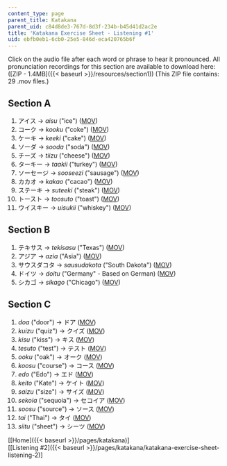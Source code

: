 ```yaml
---
content_type: page
parent_title: Katakana
parent_uid: c84d8de3-767d-8d3f-234b-b45d41d2ac2e
title: 'Katakana Exercise Sheet - Listening #1'
uid: ebfb0eb1-6cb0-25e5-846d-eca420765b6f
---
```


Click on the audio file after each word or phrase to hear it pronounced. All pronunciation recordings for this section are available to download here: ([ZIP - 1.4MB]({{< baseurl >}}/resources/section1)) (This ZIP file contains: 29 .mov files.)

Section A
---------

1.  アイス → _aisu_ ("ice") ([MOV](http://www.archive.org/download/MITRES21F.01S10_KATAKANA_EXERCISES/1a1.mov))
2.  コーク → _kooku_ ("coke") ([MOV](http://www.archive.org/download/MITRES21F.01S10_KATAKANA_EXERCISES/1a2.mov))
3.  ケーキ → _keeki_ ("cake") ([MOV](http://www.archive.org/download/MITRES21F.01S10_KATAKANA_EXERCISES/1a3.mov))
4.  ソーダ → _sooda_ ("soda") ([MOV](http://www.archive.org/download/MITRES21F.01S10_KATAKANA_EXERCISES/1a4.mov))
5.  チーズ → _tiizu_ ("cheese") ([MOV](http://www.archive.org/download/MITRES21F.01S10_KATAKANA_EXERCISES/1a5.mov))
6.  ターキー → _taakii_ ("turkey") ([MOV](http://www.archive.org/download/MITRES21F.01S10_KATAKANA_EXERCISES/1a6.mov))
7.  ソーセージ → _sooseezi_ ("sausage") ([MOV](http://www.archive.org/download/MITRES21F.01S10_KATAKANA_EXERCISES/1a7.mov))
8.  カカオ → _kakao_ ("cacao") ([MOV](http://www.archive.org/download/MITRES21F.01S10_KATAKANA_EXERCISES/1a8.mov))
9.  ステーキ → _suteeki_ ("steak") ([MOV](http://www.archive.org/download/MITRES21F.01S10_KATAKANA_EXERCISES/1a9.mov))
10.  トースト → _toosuto_ ("toast") ([MOV](http://www.archive.org/download/MITRES21F.01S10_KATAKANA_EXERCISES/1a10.mov))
11.  ウイスキー → _uisukii_ ("whiskey") ([MOV](http://www.archive.org/download/MITRES21F.01S10_KATAKANA_EXERCISES/1a11.mov))

Section B
---------

1.  テキサス → _tekisasu_ ("Texas") ([MOV](http://www.archive.org/download/MITRES21F.01S10_KATAKANA_EXERCISES/1b1.mov))
2.  アジア → _azia_ ("Asia") ([MOV](http://www.archive.org/download/MITRES21F.01S10_KATAKANA_EXERCISES/1b2.mov))
3.  サウスダコタ → _sausudakota_ ("South Dakota") ([MOV](http://www.archive.org/download/MITRES21F.01S10_KATAKANA_EXERCISES/1b3.mov))
4.  ドイツ → _doitu_ ("Germany" - Based on German) ([MOV](http://www.archive.org/download/MITRES21F.01S10_KATAKANA_EXERCISES/1b4.mov))
5.  シカゴ → _sikago_ ("Chicago") ([MOV](http://www.archive.org/download/MITRES21F.01S10_KATAKANA_EXERCISES/1b5.mov))

Section C
---------

1.  _doa_ ("door") → ドア ([MOV](http://www.archive.org/download/MITRES21F.01S10_KATAKANA_EXERCISES/1c1.mov))
2.  _kuizu_ ("quiz") → クイズ ([MOV](http://www.archive.org/download/MITRES21F.01S10_KATAKANA_EXERCISES/1c2.mov))
3.  _kisu_ ("kiss") → キス ([MOV](http://www.archive.org/download/MITRES21F.01S10_KATAKANA_EXERCISES/1c3.mov))
4.  _tesuto_ ("test") → テスト ([MOV](http://www.archive.org/download/MITRES21F.01S10_KATAKANA_EXERCISES/1c4.mov))
5.  _ooku_ ("oak") → オーク ([MOV](http://www.archive.org/download/MITRES21F.01S10_KATAKANA_EXERCISES/1c5.mov))
6.  _koosu_ ("course") → コース ([MOV](http://www.archive.org/download/MITRES21F.01S10_KATAKANA_EXERCISES/1c6.mov))
7.  _edo_ ("Edo") → エド ([MOV](http://www.archive.org/download/MITRES21F.01S10_KATAKANA_EXERCISES/1c7.mov))
8.  _keito_ ("Kate") → ケイト ([MOV](http://www.archive.org/download/MITRES21F.01S10_KATAKANA_EXERCISES/1c8.mov))
9.  _saizu_ ("size") → サイズ ([MOV](http://www.archive.org/download/MITRES21F.01S10_KATAKANA_EXERCISES/1c9.mov))
10.  _sekoia_ ("sequoia") → セコイア ([MOV](http://www.archive.org/download/MITRES21F.01S10_KATAKANA_EXERCISES/1c10.mov))
11.  _soosu_ ("source") → ソース ([MOV](http://www.archive.org/download/MITRES21F.01S10_KATAKANA_EXERCISES/1c11.mov))
12.  _tai_ ("Thai") → タイ ([MOV](http://www.archive.org/download/MITRES21F.01S10_KATAKANA_EXERCISES/1c12.mov))
13.  _siitu_ ("sheet") → シーツ ([MOV](http://www.archive.org/download/MITRES21F.01S10_KATAKANA_EXERCISES/1c13.mov))

  
\[[Home]({{< baseurl >}}/pages/katakana)\]  
\[[Listening #2]({{< baseurl >}}/pages/katakana/katakana-exercise-sheet-listening-2)\]